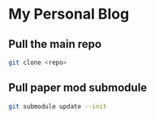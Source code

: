# My Personal Blog

## Pull the main repo

```bash
git clone <repo>
```

## Pull paper mod submodule

```bash
git submodule update --init
```
